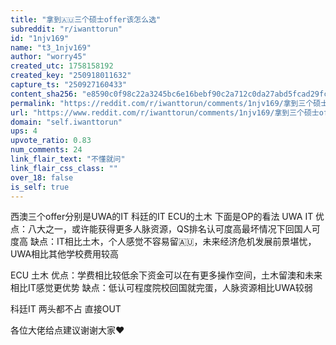 ```yaml
---
title: "拿到🇦🇺三个硕士offer该怎么选"
subreddit: "r/iwanttorun"
id: "1njv169"
name: "t3_1njv169"
author: "worry45"
created_utc: 1758158192
created_key: "250918011632"
capture_ts: "250927160433"
content_sha256: "e8590c0f98c22a3245bc6e16bebf90c2a712c0da27abd5fcad29fc27dd897f79"
permalink: "https://reddit.com/r/iwanttorun/comments/1njv169/拿到三个硕士offer该怎么选/"
url: "https://www.reddit.com/r/iwanttorun/comments/1njv169/拿到三个硕士offer该怎么选/"
domain: "self.iwanttorun"
ups: 4
upvote_ratio: 0.83
num_comments: 24
link_flair_text: "不懂就问"
link_flair_css_class: ""
over_18: false
is_self: true
---
```


西澳三个offer分别是UWA的IT 科廷的IT ECU的土木 下面是OP的看法 UWA IT
优点：八大之一，或许能获得更多人脉资源，QS排名认可度高最坏情况下回国人可度高
缺点：IT相比土木，个人感觉不容易留🇦🇺，未来经济危机发展前景堪忧，UWA相比其他学校费用较高

ECU 土木
优点：学费相比较低余下资金可以在有更多操作空间，土木留澳和未来相比IT感觉更优势
缺点：低认可程度院校回国就完蛋，人脉资源相比UWA较弱

科廷IT 两头都不占 直接OUT

各位大佬给点建议谢谢大家❤️
